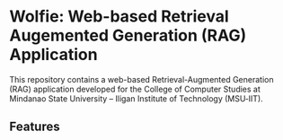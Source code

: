# Wolfie: Web-based Retrieval Augemented Generation (RAG) Application

This repository contains a web-based Retrieval-Augmented Generation (RAG) application developed for the College of Computer Studies at Mindanao State University – Iligan Institute of Technology (MSU‑IIT).


## Features

